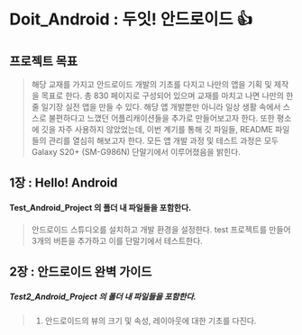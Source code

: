 # Doit_Android : 두잇! 안드로이드 👍

## 프로젝트 목표
> 해당 교재를 가지고 안드로이드 개발의 기초를 다지고 나만의 앱을 기획 및 제작을 목표로 한다.
> 총 830 페이지로 구성되어 있으며 교재를 마치고 나면 나만의 한 줄 일기장 실전 앱을 만들 수 있다.
> 해당 앱 개발뿐만 아니라 일상 생활 속에서 스스로 불편하다고 느꼈던 어플리캐이션들을 추가로 만들어보고자 한다.
> 또한 평소에 깃을 자주 사용하지 않았었는데, 이번 계기를 통해 깃 파일들, README 파일들의 관리를 열심히 해보고자 한다.
> 모든 앱 개발 과정 및 테스트 과정은 모두 Galaxy S20+ (SM-G986N) 단말기에서 이루어졌음을 밝힌다.


## 1장 : Hello! Android
#### Test_Android_Project 의 폴더 내 파일들을 포함한다.
> 안드로이드 스튜디오를 설치하고 개발 환경을 설정한다. test 프로젝트를 만들어 3개의 버튼을 추가하고 이를 단말기에서 테스트한다.



## 2장 : 안드로이드 완벽 가이드
##### Test2_Android_Project 의 폴더 내 파일들을 포함한다.
> 1. 안드로이드의 뷰의 크기 및 속성, 레이아웃에 대한 기초를 다진다.
